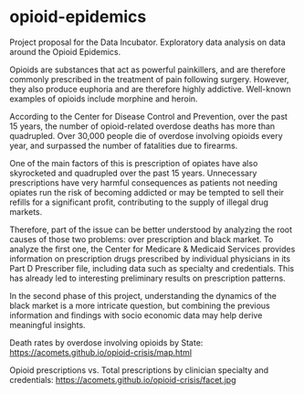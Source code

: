 # opioid-epidemics
Project proposal for the Data Incubator. Exploratory data analysis on data around the Opioid Epidemics.

Opioids are substances that act as powerful painkillers, and are therefore commonly prescribed in the treatment of pain following surgery. However, they also produce euphoria and are therefore highly addictive. Well-known examples of opioids include morphine and heroin.

According to the Center for Disease Control and Prevention, over the past 15 years, the number of opioid-related overdose deaths has more than quadrupled. Over 30,000 people die of overdose involving opioids every year, and surpassed the number of fatalities due to firearms.

One of the main factors of this is prescription of opiates have also skyrocketed and quadrupled over the past 15 years. Unnecessary prescriptions have very harmful consequences as patients not needing opiates run the risk of becoming addicted or may be tempted to sell their refills for a significant profit, contributing to the supply of illegal drug markets.

Therefore, part of the issue can be better understood by analyzing the root causes of those two problems: over prescription and black market. To analyze the first one, the Center for Medicare & Medicaid Services provides information on prescription drugs prescribed by individual physicians in its Part D Prescriber file, including data such as specialty and credentials. This has already led to interesting preliminary results on prescription patterns.

In the second phase of this project, understanding the dynamics of the black market is a more intricate question, but combining the previous information and findings with socio economic data may help derive meaningful insights.

Death rates by overdose involving opioids by State: https://acomets.github.io/opioid-crisis/map.html

Opioid prescriptions vs. Total prescriptions by clinician specialty and credentials: https://acomets.github.io/opioid-crisis/facet.jpg
